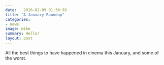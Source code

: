 ```yaml
---
date:   2016-02-09 01:36:39
title: "A January Roundup"
categories:
- news
image: mike
summary: Hello!
layout: post
---
```

All the best things to have happened in cinema this January, and some of the worst.